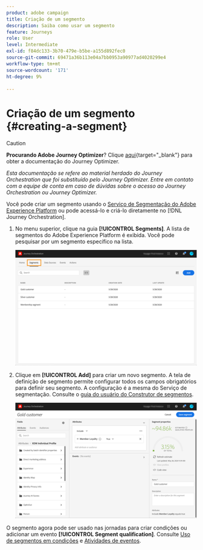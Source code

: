 ```yaml
---
product: adobe campaign
title: Criação de um segmento
description: Saiba como usar um segmento
feature: Journeys
role: User
level: Intermediate
exl-id: f84dc133-3b70-479e-b5be-a155d892fec0
source-git-commit: 69471a36b113e04a7bb0953a90977ad4020299e4
workflow-type: tm+mt
source-wordcount: '171'
ht-degree: 9%

---
```


# Criação de um segmento {#creating-a-segment}


>[!CAUTION]
>
>**Procurando Adobe Journey Optimizer**? Clique [aqui](https://experienceleague.adobe.com/pt-br/docs/journey-optimizer/using/ajo-home){target="_blank"} para obter a documentação do Journey Optimizer.
>
>
>_Esta documentação se refere ao material herdado do Journey Orchestration que foi substituído pelo Journey Optimizer. Entre em contato com a equipe de conta em caso de dúvidas sobre o acesso ao Journey Orchestration ou Journey Optimizer._


Você pode criar um segmento usando o [Serviço de Segmentação do Adobe Experience Platform](https://experienceleague.adobe.com/docs/experience-platform/segmentation/home.html?lang=pt-BR) ou pode acessá-lo e criá-lo diretamente no [!DNL Journey Orchestration].

1. No menu superior, clique na guia **[!UICONTROL Segments]**. A lista de segmentos do Adobe Experience Platform é exibida. Você pode pesquisar por um segmento específico na lista.

   ![](../assets/segment1.png)

1. Clique em **[!UICONTROL Add]** para criar um novo segmento. A tela de definição de segmento permite configurar todos os campos obrigatórios para definir seu segmento. A configuração é a mesma do Serviço de segmentação. Consulte o [guia do usuário do Construtor de segmentos](https://experienceleague.adobe.com/docs/experience-platform/segmentation/ui/overview.html?lang=pt-BR).

   ![](../assets/segment2.png)

O segmento agora pode ser usado nas jornadas para criar condições ou adicionar um evento **[!UICONTROL Segment qualification]**. Consulte [Uso de segmentos em condições](../segment/using-a-segment.md) e [Atividades de eventos](../building-journeys/segment-qualification-events.md).
